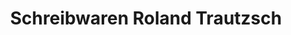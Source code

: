 ---
title: "Schreibwaren Roland Trautzsch"
url: /treuen/schreibwaren-roland-trautzsch/
shop: Schreibwaren
---